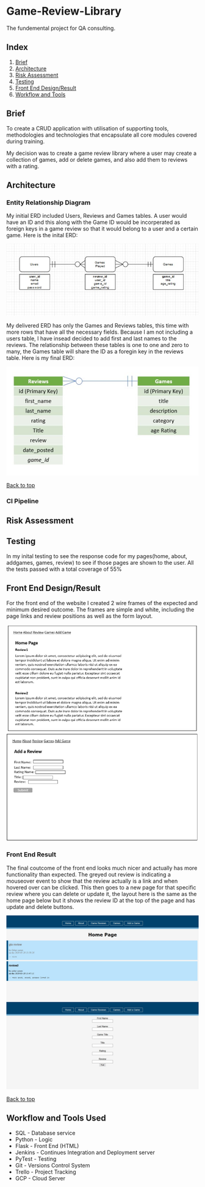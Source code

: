 # Game-Review-Library

The fundemental project for QA consulting.

## Index

1. [Brief](#Brief)
2. [Architecture](#Architecture)
3. [Risk Assessment](#Risk-Assessment)
5. [Testing](#Testing)
6. [Front End Design/Result](#Front-End-Design/Result)
7. [Workflow and Tools](#Workflow-and-Tools-Used)



## Brief

To create a CRUD application with utilisation of supporting tools, methodologies and technologies that encapsulate all core modules
covered during training.

My decision was to create a game review library where a user may create a collection of games, add or delete games,
and also add them to reviews with a rating.

## Architecture


### Entity Relationship Diagram
My initial ERD included Users, Reviews and Games tables. A user would have an ID and this along with the Game ID would be
incorperated as foreign keys in a game review so that it would belong to a user and a certain game. Here is the inital ERD:

![Initial ERD](https://github.com/oskar951/Game-Review-Library/blob/master/Images/GameERD.jpg)

My delivered ERD has only the Games and Reviews tables, this time with more rows that have all the necessary fields. Because I am not including a users table, I have insead decided to add first and last names to the reviews. The relationship between these tables is one to one and zero to many, the Games table will share the ID as a foregin key in the reviews table. Here is my final ERD:

![Final ERD](https://github.com/oskar951/Game-Review-Library/blob/master/Images/FinalGameERD.jpg)

[Back to top](#Index)

### CI Pipeline



## Risk Assessment


## Testing


In my inital testing to see the response code for my pages(home, about, addgames, games, review) to see if those pages are shown to the user. All the tests passed with a total coverage of 55%

## Front End Design/Result

For the front end of the website I created 2 wire frames of the expected and minimum desired outcome. The frames are simple and white, including the page links and review positions as well as the form layout.

![Home page wireframe](https://github.com/oskar951/Game-Review-Library/blob/master/Images/HomePageWireframe.jpg)
![Add review wireframe](https://github.com/oskar951/Game-Review-Library/blob/master/Images/AddReviewWireframe.jpg)

### Front End Result

The final coutcome of the front end looks much nicer and actually has more functionality than expected. The greyed out review is indicating a mouseover event to show that the review actually is a link and when hovered over can be clicked. This then goes to a new page for that specific review where you can delete or update it, the layout here is the same as the home page below but it shows the review ID at the top of the page and has update and delete buttons.

![Home page](https://github.com/oskar951/Game-Review-Library/blob/master/Images/homepage.jpg)
![Review page](https://github.com/oskar951/Game-Review-Library/blob/master/Images/reviewpage.jpg)

[Back to top](#Index)

## Workflow and Tools Used

* SQL - Database service
* Python - Logic
* Flask - Front End (HTML)
* Jenkins - Continues Integration and Deployment server
* PyTest - Testing
* Git - Versions Control System
* Trello - Project Tracking
* GCP - Cloud Server

